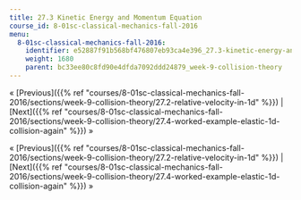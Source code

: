 ```yaml
---
title: 27.3 Kinetic Energy and Momentum Equation
course_id: 8-01sc-classical-mechanics-fall-2016
menu:
  8-01sc-classical-mechanics-fall-2016:
    identifier: e52887f91b568bf476807eb93ca4e396_27.3-kinetic-energy-and-momentum-equation
    weight: 1680
    parent: bc33ee80c8fd90e4dfda7092ddd24879_week-9-collision-theory
---
```

« [Previous]({{% ref "courses/8-01sc-classical-mechanics-fall-2016/sections/week-9-collision-theory/27.2-relative-velocity-in-1d" %}}) | [Next]({{% ref "courses/8-01sc-classical-mechanics-fall-2016/sections/week-9-collision-theory/27.4-worked-example-elastic-1d-collision-again" %}}) »

« [Previous]({{% ref "courses/8-01sc-classical-mechanics-fall-2016/sections/week-9-collision-theory/27.2-relative-velocity-in-1d" %}}) | [Next]({{% ref "courses/8-01sc-classical-mechanics-fall-2016/sections/week-9-collision-theory/27.4-worked-example-elastic-1d-collision-again" %}}) »